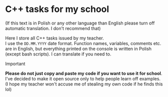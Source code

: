 # C++ tasks for my school
(If this text is in Polish or any other language than English please turn off automatic translation. I don't recommend that)

Here I store all C++ tasks issued by my teacher.  
I use the `DD.MM.YYYY` date format. Function names, variables, comments etc. are in English, but everything printed on the console is written in Polish (except bash scripts). I can translate if you need to. 


> [!IMPORTANT]  
**Please do not just copy and paste my code if you want to use it for school**. I've decided to make it open source only to help people learn off examples.  
(I hope my teacher won't accuse me of stealing my own code if he finds this lol)